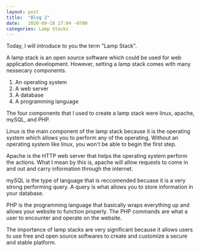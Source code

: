 ```yaml
---
layout: post
title:  "Blog 2"
date:   2020-09-18 17:04 -0700
categories: Lamp Stacks
---
```


Today, I will introduce to you the term "Lamp Stack".

A lamp stack is an open source software which could be used for web application development. However, setting a lamp stack comes with many nessecary components.

1. An operating system
2. A web server
3. A database
4. A programming language

The four components that I used to create a lamp stack were linux, apache, mySQL, and PHP.

Linux is the main component of the lamp stack because it is the operating system which allows you to perform any of the operating. Without an operating system like linux, you won't be able to begin the first step.

Apache is the HTTP web server that helps the operating system perform the actions. What I mean by this is, apache will allow requests to come in and out and carry information through the internet.

mySQL is the type of language that is reccomended becuase it is a very strong performing query. A query is what allows you to store information in your database.

PHP is the programming language that basically wraps everything up and allows your website to function properly. The PHP commands are what a user to encounter and operate on the website.

The importance of lamp stacks are very significant because it allows users to use free and open source softwares to create and customize a secure and stable platform. 